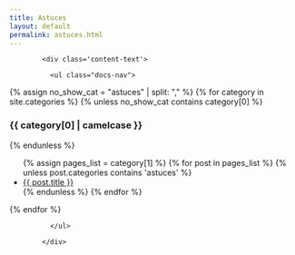 ```yaml
---
title: Astuces
layout: default
permalink: astuces.html
---
```


<div id="main" class='content'>

            <div class='content-text'>

<!--
  Liste des posts, trié par ordre alphabétique
-->

              <ul class="docs-nav">

{% assign no_show_cat = "astuces" | split: "," %} <!--permet d'assigner la catégorie "astuces" à la liste "no_show_cat"-->
{% for category in site.categories %}
  {% unless no_show_cat contains category[0] %} <!--la liste "no_show_cat" est cachée-->
  <h3 id="{{ category[0] | downcase | url_escape | strip | replace: ' ', '-' }}">{{ category[0] | camelcase }}</h3>
  {% endunless %} <!--fin de la fonction unless-->
<ul>
{% assign pages_list = category[1] %}
{% for post in pages_list %}
{% unless post.categories contains 'astuces' %} <!-- permet de retirer les liens des post "astuces" -->
  <li><a href="{{ site.url }}{{ post.url }}">{{ post.title }}</a></li>
{% endunless %} <!--fin de la fonction unless-->
{% endfor %}
</ul>
{% endfor %}

              </ul>

            </div>

</div>